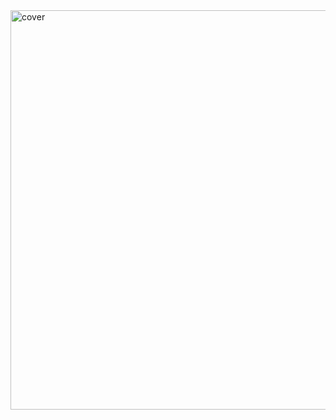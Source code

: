 <img width="639" alt="cover" src="https://github.com/fly-apps/not-midjourney-bot/assets/3727384/4afa530a-06e6-45d3-ae22-5a910435c98c">

